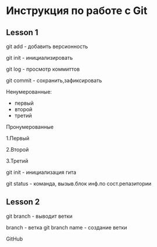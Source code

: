 # Инструкция по работе с Git

## Lesson 1 

git add - добавить версионность

git init - инициализировать

git log - просмотр коммиттов

git commit - сохранить,зафиксировать

Ненумерованные:

* первый
* второй
* третий

Пронумерованные 

1.Первый

2.Второй

3.Третий

git init - инициализация гита

git status - команда, вызыв.блок инф.по сост.репазитории


## Lesson 2
git branch - выводит ветки

branch - ветка 
git branch name - создание ветки

GitHub
